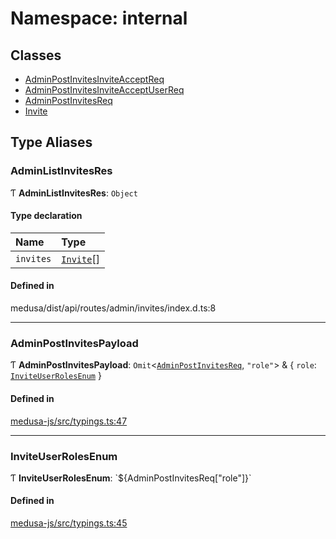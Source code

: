 # Namespace: internal

## Classes

- [AdminPostInvitesInviteAcceptReq](../classes/internal-9.AdminPostInvitesInviteAcceptReq.md)
- [AdminPostInvitesInviteAcceptUserReq](../classes/internal-9.AdminPostInvitesInviteAcceptUserReq.md)
- [AdminPostInvitesReq](../classes/internal-9.AdminPostInvitesReq.md)
- [Invite](../classes/internal-9.Invite.md)

## Type Aliases

### AdminListInvitesRes

Ƭ **AdminListInvitesRes**: `Object`

#### Type declaration

| Name | Type |
| :------ | :------ |
| `invites` | [`Invite`](../classes/internal-9.Invite.md)[] |

#### Defined in

medusa/dist/api/routes/admin/invites/index.d.ts:8

___

### AdminPostInvitesPayload

Ƭ **AdminPostInvitesPayload**: `Omit`<[`AdminPostInvitesReq`](../classes/internal-9.AdminPostInvitesReq.md), ``"role"``\> & { `role`: [`InviteUserRolesEnum`](internal-9.md#inviteuserrolesenum)  }

#### Defined in

[medusa-js/src/typings.ts:47](https://github.com/medusajs/medusa/blob/e38dd7f6/packages/medusa-js/src/typings.ts#L47)

___

### InviteUserRolesEnum

Ƭ **InviteUserRolesEnum**: \`${AdminPostInvitesReq["role"]}\`

#### Defined in

[medusa-js/src/typings.ts:45](https://github.com/medusajs/medusa/blob/e38dd7f6/packages/medusa-js/src/typings.ts#L45)
